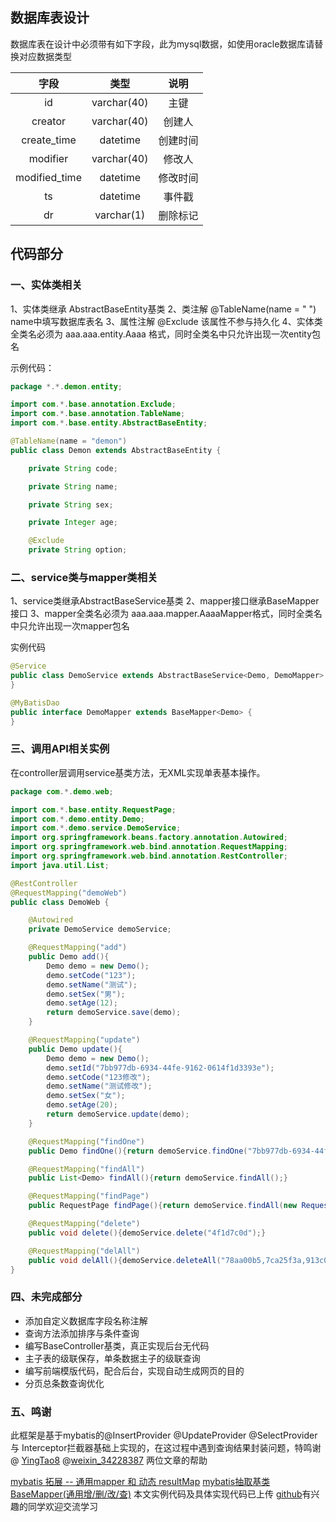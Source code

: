 
## 数据库表设计
数据库表在设计中必须带有如下字段，此为mysql数据，如使用oracle数据库请替换对应数据类型

字段|类型|说明
:-:|:-:|:-:
id | varchar(40)|主键
creator| varchar(40)|创建人
create_time  |datetime|创建时间
modifier|varchar(40)|修改人
modified_time|datetime|修改时间
ts|datetime|事件戳
dr|varchar(1)|删除标记

## 代码部分
### 一、实体类相关
1、实体类继承 AbstractBaseEntity基类
2、类注解 @TableName(name = " ")  name中填写数据库表名
3、属性注解 @Exclude 该属性不参与持久化
4、实体类全类名必须为 aaa.aaa.entity.Aaaa 格式，同时全类名中只允许出现一次entity包名

示例代码：
```java
package *.*.demon.entity;

import com.*.base.annotation.Exclude;
import com.*.base.annotation.TableName;
import com.*.base.entity.AbstractBaseEntity;

@TableName(name = "demon")
public class Demon extends AbstractBaseEntity {

    private String code;

    private String name;

    private String sex;

    private Integer age;

    @Exclude
    private String option;
```
### 二、service类与mapper类相关
1、service类继承AbstractBaseService基类
2、mapper接口继承BaseMapper接口
3、mapper全类名必须为 aaa.aaa.mapper.AaaaMapper格式，同时全类名中只允许出现一次mapper包名

实例代码
```java
@Service
public class DemoService extends AbstractBaseService<Demo, DemoMapper> {
}
```
```java
@MyBatisDao
public interface DemoMapper extends BaseMapper<Demo> {
}
```
### 三、调用API相关实例
在controller层调用service基类方法，无XML实现单表基本操作。
```java
package com.*.demo.web;

import com.*.base.entity.RequestPage;
import com.*.demo.entity.Demo;
import com.*.demo.service.DemoService;
import org.springframework.beans.factory.annotation.Autowired;
import org.springframework.web.bind.annotation.RequestMapping;
import org.springframework.web.bind.annotation.RestController;
import java.util.List;

@RestController
@RequestMapping("demoWeb")
public class DemoWeb {

    @Autowired
    private DemoService demoService;

    @RequestMapping("add")
    public Demo add(){
        Demo demo = new Demo();
        demo.setCode("123");
        demo.setName("测试");
        demo.setSex("男");
        demo.setAge(12);
        return demoService.save(demo);
    }

    @RequestMapping("update")
    public Demo update(){
        Demo demo = new Demo();
        demo.setId("7bb977db-6934-44fe-9162-0614f1d3393e");
        demo.setCode("123修改");
        demo.setName("测试修改");
        demo.setSex("女");
        demo.setAge(20);
        return demoService.update(demo);
    }

    @RequestMapping("findOne")
    public Demo findOne(){return demoService.findOne("7bb977db-6934-44fe-9162-0614f1d3393e");}

    @RequestMapping("findAll")
    public List<Demo> findAll(){return demoService.findAll();}

    @RequestMapping("findPage")
    public RequestPage findPage(){return demoService.findAll(new RequestPage(1,15));}

    @RequestMapping("delete")
    public void delete(){demoService.delete("4f1d7c0d");}

    @RequestMapping("delAll")
    public void delAll(){demoService.deleteAll("78aa00b5,7ca25f3a,913c0c52");}
}

```
### 四、未完成部分
- 添加自定义数据库字段名称注解
- 查询方法添加排序与条件查询
- 编写BaseController基类，真正实现后台无代码
- 主子表的级联保存，单条数据主子的级联查询
- 编写前端模版代码，配合后台，实现自动生成网页的目的
- 分页总条数查询优化

### 五、鸣谢
此框架是基于mybatis的@InsertProvider @UpdateProvider @SelectProvider 与 Interceptor拦截器基础上实现的，在这过程中遇到查询结果封装问题，特鸣谢 @ [YingTao8](https://blog.csdn.net/yingtao8)    @[weixin_34228387](https://blog.csdn.net/weixin_34228387)   两位文章的帮助

 [mybatis 拓展 -- 通用mapper 和 动态 resultMap](https://blog.csdn.net/weixin_34228387/article/details/88762624)
 [mybatis抽取基类BaseMapper(通用增/删/改/查)](https://blog.csdn.net/YingTao8/article/details/83116256)
 本文实例代码及具体实现代码已上传 [github](https://blog.csdn.net/weixin_34228387/article/details/88762624)有兴趣的同学欢迎交流学习
